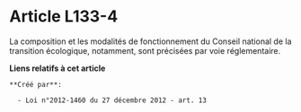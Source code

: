 # Article L133-4

La composition et les modalités de fonctionnement du Conseil national de la transition écologique, notamment, sont précisées
par voie réglementaire.

**Liens relatifs à cet article**

	**Créé par**:

	  - Loi n°2012-1460 du 27 décembre 2012 - art. 13
